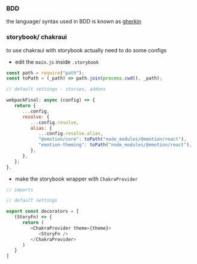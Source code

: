 ### BDD

the language/ syntax used in BDD is known as
[gherkin](https://cucumber.io/docs/gherkin/reference/)

### storybook/ chakraui

to use chakraui with storybook actually need to do some configs

- edit the `main.js` inside `.storybook`

```javascript
const path = require("path");
const toPath = (_path) => path.join(process.cwd(), _path);

// default settings - stories, addons

webpackFinal: async (config) => {
   return {
      ...config,
      resolve: {
         ...config.resolve,
         alias: {
            ...config.resolve.alias,
            "@emotion/core": toPath("node_modules/@emotion/react"),
            "emotion-theming": toPath("node_modules/@emotion/react"),
         },
      },
   };
},
```

- make the storybook wrapper with `ChakraProvider`

```javascript
// imports

// default settings

export const decorators = [
   (StoryFn) => {
      return (
         <ChakraProvider theme={theme}>
            <StoryFn />
         </ChakraProvider>
      )
   }
]
```
